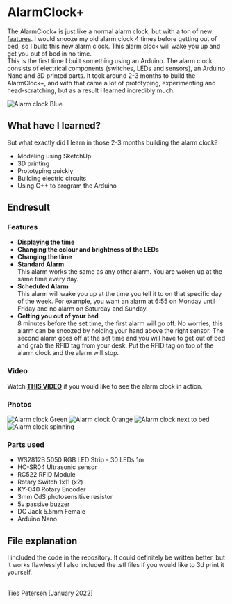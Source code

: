 # AlarmClock+
The AlarmClock+ is just like a normal alarm clock, but with a ton of new [features](#features). I would snooze my old alarm clock 4 times before getting out of bed, so I build this new alarm clock. This alarm clock will wake you up and get you out of bed in no time. <br>
This is the first time I built something using an Arduino. The alarm clock consists of electrical components (switches, LEDs and sensors), an Arduino Nano and 3D printed parts. It took around 2-3 months to build the AlarmClock+, and with that came a lot of prototyping, experimenting and head-scratching, but as a result I learned incredibly much.

![Alarm clock Blue](https://user-images.githubusercontent.com/75524368/151206562-98c0101f-f594-488b-8a90-7f907e8b141f.png)

## What have I learned?
But what exactly did I learn in those 2-3 months building the alarm clock? 
- Modeling using SketchUp
- 3D printing
- Prototyping quickly
- Building electric circuits
- Using C++ to program the Arduino

## Endresult

### Features
- <b>Displaying the time</b>
- <b>Changing the colour and brightness of the LEDs</b>
- <b>Changing the time</b>
- <b>Standard Alarm</b><br>
  This alarm works the same as any other alarm. You are woken up at the same time every day.
- <b>Scheduled Alarm</b><br>
  This alarm will wake you up at the time you tell it to on that specific day of the week. For example, you want an alarm at 6:55 on Monday until Friday and no alarm on Saturday and Sunday.
- <b>Getting you out of your bed</b><br>
  8 minutes before the set time, the first alarm will go off. No worries, this alarm can be snoozed by holding your hand above the right sensor. The second alarm goes off at the set time and you will have to get out of bed and grab the RFID tag from your desk. Put the RFID tag on top of the alarm clock and the alarm will stop.

### Video
Watch <b>[THIS VIDEO](https://youtu.be/JE-YsyEofD8)</b> if you would like to see the alarm clock in action.
  
### Photos
![Alarm clock Green](https://user-images.githubusercontent.com/75524368/151209619-bcb4d1e1-d756-4304-893c-af86c8307e68.png)
![Alarm clock Orange](https://user-images.githubusercontent.com/75524368/151210734-b0929efa-ad23-4475-8ff1-183fcc47a87e.png)
![Alarm clock next to bed](https://user-images.githubusercontent.com/75524368/151211021-b248c641-b18e-4783-a39c-82af13f538cc.png)
![Alarm clock spinning](https://user-images.githubusercontent.com/75524368/151211046-be37f432-260c-457e-b855-0324e201b588.gif)

### Parts used
- WS2812B 5050 RGB LED Strip - 30 LEDs 1m
- HC-SR04 Ultrasonic sensor
- RC522 RFID Module
- Rotary Switch 1x11 (x2)
- KY-040 Rotary Encoder
- 3mm CdS photosensitive resistor
- 5v passive buzzer
- DC Jack 5.5mm Female
- Arduino Nano

## File explanation
I included the code in the repository. It could definitely be written better, but it works flawlessly! I also included the .stl files if you would like to 3d print it yourself.

<br>
Ties Petersen [January 2022]
